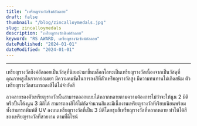 ```yaml
---
title: "เหรียญรางวัลซิงค์อัลลอย"    
draft: false
thumbnail: "/blog/zincalloymedals.jpg"
slug: zincalloymedals
description: "เหรียญรางวัลซิงค์อัลลอย"
keyword: "RS AWARD, เหรียญรางวัลซิงค์อัลลอย"
datePublished: "2024-01-01"
dateModified: "2024-01-01"
---
```


---

เหรียญรางวัลซิงค์อัลลอยเป็นวัสดุที่นิยมนำมาขึ้นบล็อกโลหะเป็นเหรียญรางวัลเนื่องจากเป็นวัสดุที่คุณภาพสูงในราคาย่อมเยา มีความคมชัดในการลงสีที่ตัวเหรียญรางวัลสูง มีความทนทานไม่เกิดสนิม ตัวเหรียญรางวัลสามารถลงสีได้ไม่จำกัดสี

ลวดลายของตัวเหรียญรางวัลนั้นสามารถออกแบบได้หลากหลายตามความต้องการไม่ว่าจะให้นูน 2 มิติ หรือปั้นโค้งนูน 3 มิติได้ สามารถลงสีได้ไม่กัดจำนวนสีและมีเนื้องานเหรียญรางวัลที่เรียบเนียนพร้อมทั้งสามารถพิมพ์สี UV ลงบนเหรียญรางวัลที่เป็น 3 มิติโดยชุบสีเหรียญรางวัลที่หลากหลาย ทำให้ได้สีของเหรียญรางวัลที่สวยงาม ตามที่ดีไซน์